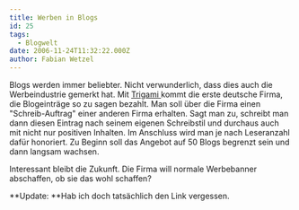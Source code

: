 ```yaml
---
title: Werben in Blogs
id: 25
tags:
  - Blogwelt
date: 2006-11-24T11:32:22.000Z
author: Fabian Wetzel
---
```


Blogs werden immer beliebter. Nicht verwunderlich, dass dies auch die Werbeindustrie gemerkt hat. Mit [Trigami ](http://www.trigami.com/blog/archives/49-Der-Hase-schluepft-langsam-aus-dem-Hut.html "Trigami")kommt die erste deutsche Firma, die Blogeinträge so zu sagen bezahlt. Man soll über die Firma einen "Schreib-Auftrag" einer anderen Firma erhalten. Sagt man zu, schreibt man dann diesen Eintrag nach seinem eigenen Schreibstil und durchaus auch mit nicht nur positiven Inhalten. Im Anschluss wird man je nach Leseranzahl dafür honoriert. Zu Beginn soll das Angebot auf 50 Blogs begrenzt sein und dann langsam wachsen.

Interessant bleibt die Zukunft. Die Firma will normale Werbebanner abschaffen, ob sie das wohl schaffen?

**Update: **Hab ich doch tatsächlich den Link vergessen.

